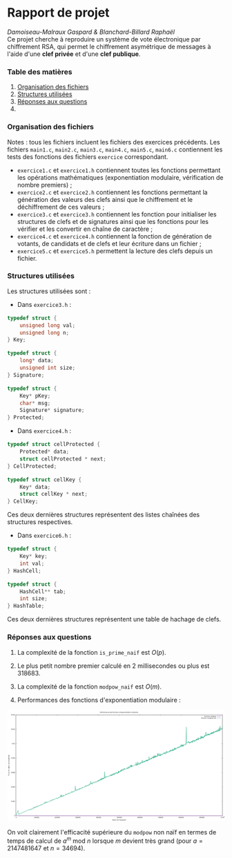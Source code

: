 # Rapport de projet
*Damoiseau-Malraux Gaspard & Blanchard-Billard Raphaël*  
Ce projet cherche à reproduire un système de vote électronique par chiffrement RSA, qui permet le chiffrement asymétrique de messages à l'aide d'une **clef privée** et d'une **clef publique**.



### Table des matières
1. [Organisation des fichiers](###organisation-des-fichiers)
1. [Structures utilisées](###structures-utilisées)
1. [Réponses aux questions](###réponses-aux-questions)
1. 




### Organisation des fichiers

Notes : tous les fichiers incluent les fichiers des exercices précédents. Les fichiers `main1.c`, `main2.c`, `main3.c`, `main4.c`, `main5.c`, `main6.c` contiennent les tests des fonctions des fichiers `exercice` correspondant.

* `exercice1.c` et `exercice1.h` contiennent toutes les fonctions permettant les opérations mathématiques (exponentiation modulaire, vérification de nombre premiers) ;
* `exercice2.c` et `exercice2.h` contiennent les fonctions permettant la génération des valeurs des clefs ainsi que le chiffrement et le déchiffrement de ces valeurs ;
* `exercice3.c` et `exercice3.h` contiennent les fonction pour initialiser les structures de clefs et de signatures ainsi que les fonctions pour les vérifier et les convertir en chaîne de caractère ;
* `exercice4.c` et `exercice4.h` contiennent la fonction de génération de votants, de candidats et de clefs et leur écriture dans un fichier ;
* `exercice5.c` et `exercice5.h` permettent la lecture des clefs depuis un fichier.

### Structures utilisées

Les structures utilisées sont :

- Dans `exercice3.h` :

```c
typedef struct {
    unsigned long val;
    unsigned long n;
} Key;
```

```c
typedef struct {
    long* data;
    unsigned int size;
} Signature;
```

```c
typedef struct {
    Key* pKey;
    char* msg;
    Signature* signature;
} Protected;
```

* Dans `exercice4.h` :

```c
typedef struct cellProtected {
    Protected* data;
    struct cellProtected * next;
} CellProtected;
```

```c
typedef struct cellKey {
    Key* data;
    struct cellKey * next;
} CellKey;
```

Ces deux dernières structures représentent des listes chaînées des structures respectives.

* Dans `exercice6.h` :

```c
typedef struct {
    Key* key;
    int val;
} HashCell;
```

```c
typedef struct {
    HashCell** tab;
    int size;
} HashTable;
```

Ces deux dernières structures représentent une table de hachage de clefs.

### Réponses aux questions

1. La complexité de la fonction `is_prime_naif` est $O(p)$.
2. Le plus petit nombre premier calculé en 2 millisecondes ou plus est $318683$.
3. La complexité de la fonction `modpow_naif` est $O(m)$.

5. Performances des fonctions d'exponentiation modulaire :

![image-20220328194609462](./graph.png)

On voit clairement l'efficacité supérieure du `modpow` non naïf en termes de temps de calcul de $a^m \text{ mod } n$ lorsque $m$ devient très grand (pour $a=2147481647$ et $n=34694$).